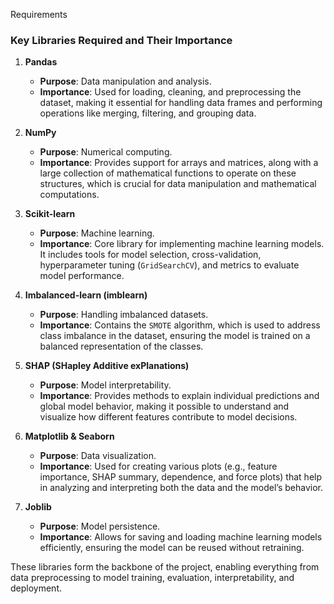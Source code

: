 Requirements

### Key Libraries Required and Their Importance

1. **Pandas**
   - **Purpose**: Data manipulation and analysis.
   - **Importance**: Used for loading, cleaning, and preprocessing the dataset, making it essential for handling data frames and performing operations like merging, filtering, and grouping data.

2. **NumPy**
   - **Purpose**: Numerical computing.
   - **Importance**: Provides support for arrays and matrices, along with a large collection of mathematical functions to operate on these structures, which is crucial for data manipulation and mathematical computations.

3. **Scikit-learn**
   - **Purpose**: Machine learning.
   - **Importance**: Core library for implementing machine learning models. It includes tools for model selection, cross-validation, hyperparameter tuning (`GridSearchCV`), and metrics to evaluate model performance.

4. **Imbalanced-learn (imblearn)**
   - **Purpose**: Handling imbalanced datasets.
   - **Importance**: Contains the `SMOTE` algorithm, which is used to address class imbalance in the dataset, ensuring the model is trained on a balanced representation of the classes.

5. **SHAP (SHapley Additive exPlanations)**
   - **Purpose**: Model interpretability.
   - **Importance**: Provides methods to explain individual predictions and global model behavior, making it possible to understand and visualize how different features contribute to model decisions.

6. **Matplotlib & Seaborn**
   - **Purpose**: Data visualization.
   - **Importance**: Used for creating various plots (e.g., feature importance, SHAP summary, dependence, and force plots) that help in analyzing and interpreting both the data and the model’s behavior.

7. **Joblib**
   - **Purpose**: Model persistence.
   - **Importance**: Allows for saving and loading machine learning models efficiently, ensuring the model can be reused without retraining.

These libraries form the backbone of the project, enabling everything from data preprocessing to model training, evaluation, interpretability, and deployment.